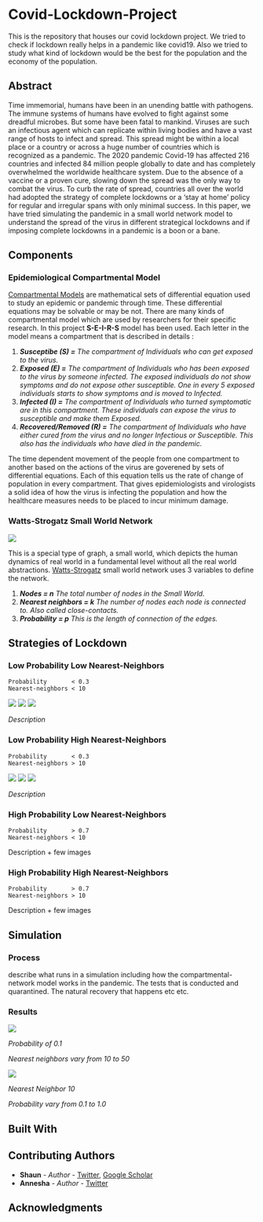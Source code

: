 # Covid-Lockdown-Project
This is the repository that houses our covid lockdown project. We tried to check if lockdown really helps in a pandemic like covid19. Also we tried to study what kind of lockdown would be the best for the population and the economy of the population. 

## Abstract
Time immemorial, humans have been in an unending battle with pathogens. The immune systems of humans have evolved to fight against some dreadful microbes. But some have been fatal to mankind. Viruses are such an infectious agent which can replicate within living bodies and have a vast range of hosts to infect and spread. This spread might be within a local place or a country or across a huge number of countries which is recognized as a pandemic. The 2020 pandemic Covid-19 has affected 216 countries and infected 84 million people globally to date and has completely overwhelmed the worldwide healthcare system. Due to the absence of a vaccine or a proven cure, slowing down the spread was the only way to combat the virus. To curb the rate of spread, countries all over the world had adopted the strategy of complete lockdowns or a ‘stay at home’ policy for regular and irregular spans with only minimal success. In this paper, we have tried simulating the pandemic in a small world network model to understand the spread of the virus in different strategical lockdowns and if imposing complete lockdowns in a pandemic is a boon or a bane.

## Components

### Epidemiological Compartmental Model

[Compartmental Models](https://en.wikipedia.org/wiki/Compartmental_models_in_epidemiology) are mathematical sets of differential equation used to study an epidemic or pandemic through time. These differential equations may be solvable or may be not. There are many kinds of compartmental model which are used by researchers for their specific research. In this project **S-E-I-R-S** model has been used. Each letter in the model means a compartment that is described in details : 
1. ***Susceptibe        (S) =*** _The compartment of Individuals who can get exposed to the virus._
2. ***Exposed           (E) =*** _The compartment of Individuals who has been exposed to the virus by someone infected. The exposed individuals do not show symptoms and do not expose other susceptible. One in every 5 exposed individuals starts to show symptoms and is moved to Infected._
3. ***Infected          (I) =*** _The compartment of Individuals who turned symptomatic are in this compartment. These individuals can expose the virus to susceptible and make them Exposed._
4. ***Recovered/Removed (R) =*** _The compartment of Individuals who have either cured from the virus and no longer Infectious or Susceptible. This also has the individuals who have died in the pandemic._

The time dependent movement of the people from one compartment to another based on the actions of the virus are goverened by sets of differential equations. Each of this equation tells us the rate of change of population in every compartment. That gives epidemiologists and virologists a solid idea of how the virus is infecting the population and how the healthcare measures needs to be placed to incur minimum damage.

### Watts-Strogatz Small World Network
![](https://github.com/thecrazyphysicist369/Voting-in-a-Small-World-Network/blob/master/swn.png)

This is a special type of graph, a small world, which depicts the human dynamics of real world in a fundamental level without all the real world abstractions.
[Watts-Strogatz](https://en.wikipedia.org/wiki/Watts%E2%80%93Strogatz_model) small world network uses 3 variables to define the network.

1. ***Nodes              =  n***   _The total number of nodes in the Small World._
2. ***Nearest neighbors  =  k***   _The number of nodes each node is connected to. Also called close-contacts._
3. ***Probability        =  p***   _This is the length of connection of the edges._

## Strategies of Lockdown

### Low Probability Low Nearest-Neighbors
```
Probability       < 0.3
Nearest-neighbors < 10
```
![](https://github.com/thecrazyphysicist369/Covid-Lockdown-Project/blob/main/Images/Probability%200.1/8.png)
![](https://github.com/thecrazyphysicist369/Covid-Lockdown-Project/blob/main/Images/Probability%200.2/8.png)
![](https://github.com/thecrazyphysicist369/Covid-Lockdown-Project/blob/main/Images/Probability%200.3/8.png)

_Description_

### Low Probability High Nearest-Neighbors
```
Probability       < 0.3
Nearest-neighbors > 10
```
![](https://github.com/thecrazyphysicist369/Covid-Lockdown-Project/blob/main/Images/Probability%200.1/20.png)
![](https://github.com/thecrazyphysicist369/Covid-Lockdown-Project/blob/main/Images/Probability%200.2/20.png)
![](https://github.com/thecrazyphysicist369/Covid-Lockdown-Project/blob/main/Images/Probability%200.3/20.png)

_Description_

### High Probability Low Nearest-Neighbors
```
Probability       > 0.7
Nearest-neighbors < 10
```
Description + few images

### High Probability High Nearest-Neighbors
```
Probability       > 0.7
Nearest-neighbors > 10
```
Description + few images


## Simulation
### Process
describe what runs in a simulation including how the compartmental-network model works in the pandemic. The tests that is conducted and quarantined. The natural recovery that happens etc etc.

### Results
![](https://github.com/thecrazyphysicist369/Covid-Lockdown-Project/blob/main/Images/Probability%200.1/0.1.gif)

_Probability of 0.1_

_Nearest neighbors vary from 10 to 50_

![](https://github.com/thecrazyphysicist369/Covid-Lockdown-Project/blob/main/Images/Nearest%20Neighbors%2010/k10.gif)

_Nearest Neighbor 10_

_Probability vary from 0.1 to 1.0_

## Built With


## Contributing Authors

* **Shaun** - *Author* - [Twitter](https://twitter.com/thecrzyphysicst), [Google Scholar](https://scholar.google.com/citations?hl=en&user=mxc8IfcAAAAJ)
* **Annesha** - *Author* - [Twitter](https://twitter.com/anneshaghosh14)

## Acknowledgments



